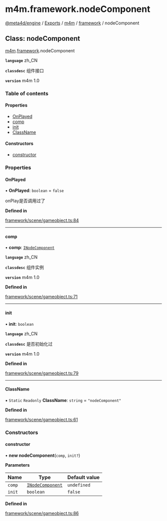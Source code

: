 # m4m.framework.nodeComponent

[@meta4d/engine](../) / [Exports](../modules/) / [m4m](../modules/m4m.md) / [framework](../modules/m4m.framework.md) / nodeComponent

## Class: nodeComponent

[m4m](../modules/m4m.md).[framework](../modules/m4m.framework.md).nodeComponent

**`language`** zh\_CN

**`classdesc`** 组件接口

**`version`** m4m 1.0

### Table of contents

#### Properties

* [OnPlayed](m4m.framework.nodeComponent.md#onplayed)
* [comp](m4m.framework.nodeComponent.md#comp)
* [init](m4m.framework.nodeComponent.md#init)
* [ClassName](m4m.framework.nodeComponent.md#classname)

#### Constructors

* [constructor](m4m.framework.nodeComponent.md#constructor)

### Properties

#### OnPlayed

• **OnPlayed**: `boolean` = `false`

onPlay是否调用过了

**Defined in**

[framework/scene/gameobject.ts:84](https://github.com/meta4d-me/meta4d-engine/blob/cf6bfe6/src/framework/scene/gameobject.ts#L84)

***

#### comp

• **comp**: [`INodeComponent`](../interfaces/m4m.framework.INodeComponent.md)

**`language`** zh\_CN

**`classdesc`** 组件实例

**`version`** m4m 1.0

**Defined in**

[framework/scene/gameobject.ts:71](https://github.com/meta4d-me/meta4d-engine/blob/cf6bfe6/src/framework/scene/gameobject.ts#L71)

***

#### init

• **init**: `boolean`

**`language`** zh\_CN

**`classdesc`** 是否初始化过

**`version`** m4m 1.0

**Defined in**

[framework/scene/gameobject.ts:79](https://github.com/meta4d-me/meta4d-engine/blob/cf6bfe6/src/framework/scene/gameobject.ts#L79)

***

#### ClassName

▪ `Static` `Readonly` **ClassName**: `string` = `"nodeComponent"`

**Defined in**

[framework/scene/gameobject.ts:61](https://github.com/meta4d-me/meta4d-engine/blob/cf6bfe6/src/framework/scene/gameobject.ts#L61)

### Constructors

#### constructor

• **new nodeComponent**(`comp`, `init?`)

**Parameters**

| Name   | Type                                                              | Default value |
| ------ | ----------------------------------------------------------------- | ------------- |
| `comp` | [`INodeComponent`](../interfaces/m4m.framework.INodeComponent.md) | `undefined`   |
| `init` | `boolean`                                                         | `false`       |

**Defined in**

[framework/scene/gameobject.ts:86](https://github.com/meta4d-me/meta4d-engine/blob/cf6bfe6/src/framework/scene/gameobject.ts#L86)
